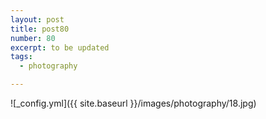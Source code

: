 ```yaml
---
layout: post
title: post80
number: 80
excerpt: to be updated
tags:
  - photography

---
```


![_config.yml]({{ site.baseurl }}/images/photography/18.jpg)